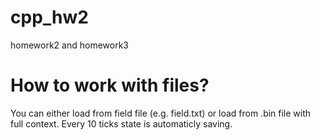 # cpp_hw2
homework2 and homework3
# How to work with files?
You can either load from field file (e.g. field.txt) or load from .bin file with full context. Every 10 ticks state is automaticly saving.


